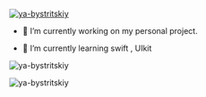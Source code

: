 
<p align="left"> <a href="https://github.com/ryo-ma/github-profile-trophy"><img src="https://github-profile-trophy.vercel.app/?username=ya-bystritskiy&theme=onedark" alt="ya-bystritskiy" /></a> </p>

- 🔭 I’m currently working on my personal project.

- 🌱 I’m currently learning swift , UIkit 


<p><img align="center" src="https://github-readme-stats.vercel.app/api/top-langs?username=ya-bystritskiy&show_icons=true&theme=dark&locale=en&layout=compact" alt="ya-bystritskiy" /></p>

<p><img align="center" src="https://github-readme-streak-stats.herokuapp.com/?user=ya-bystritskiy&theme=dark" alt="ya-bystritskiy" /></p>


